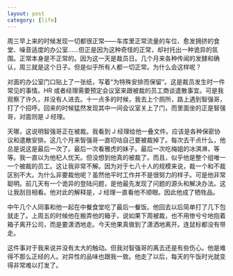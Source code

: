 ```yaml
---
layout: post
category: [life]
---
```


周三早上来的时候发现一切都很正常——车库里正常流量的车位、愈发拥挤的食堂、噪音适度的办公室……但正是因为这种奇怪的正常，却衬托出一种诡异的氛围。正常本身是不正常的。因为这一天是裁员日。几个月来各种传闻的发酵和确认，周三就是这个日子。但是似乎所有人都一切正常。为什么会这样呢？

对面的办公室门口贴上了一张纸，写着“为特殊安排而保留”。这是裁员发生时一件常见的事情。HR 或者经理需要预定会议室来跟被裁的员工商谈遣散事宜。可是我观察了许久，并没有人进去。十一点多的时候，我去上个厕所，路上遇到智强哥，打了个招呼。回来的时候猛然发现其中一间会议室关上了门，而里面坐的正是智强哥，对面则是 J 经理。

天哪，这说明智强哥正在被裁。我看到 J 经理给他一叠文件。应该是各种保密协议和遣散安排。这几个月来智强哥一直叨咕自己要被裁掉了。每次去干点什么，他总是说这是最后一次了。最后一次看雅虎的妹子。最后一次吃梅姐的冰淇淋，等等。我一直以为他杞人忧天。但没想到他真的被裁了。而且，似乎他是整个组唯一一个被裁的员工。这让我非常不解。因为对于七八十人的规模来说，裁一个和不裁区别不大。为什么非要裁他呢？虽然他平时工作并不是很努力的样子。可是他非常聪明。前几天有一个诡异的登陆问题，是他最先发现了问题的源头和解决办法。这让我刮目相看。他对此的解释是，J 经理一直看他不顺眼。因此他成了牺牲品。

中午几个人同事和他一起在中餐食堂吃了最后一餐饭。他回去以后简单打了几下包就走了。上周五的时候他在搬弄他的箱子，说如果下周被裁，也不用惨兮兮地抱着箱子离开公司，而是要潇洒地走。今天他果真做到了潇洒地离开。连鼠标都没有带走。

这件事对于我来说并没有太大的触动。但我对智强哥的离去还是有些伤心。他是难得不那么正经的人。对异性的品味也跟我一致。他走了以后，每天的午饭时光就变得非常难以打发了。
